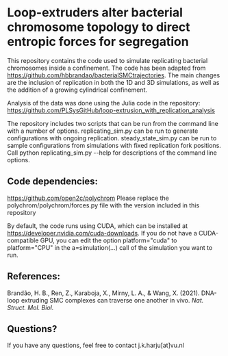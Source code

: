 # Loop-extruders alter bacterial chromosome topology to direct entropic forces for segregation

This repository contains the code used to simulate replicating bacterial chromosomes inside a confinement. The code has been adapted from https://github.com/hbbrandao/bacterialSMCtrajectories. The main changes are the inclusion of replication in both the 1D and 3D simulations, as well as the addition of a growing cylindrical confinement.

Analysis of the data was done using the Julia code in the repository: https://github.com/PLSysGitHub/loop-extrusion_with_replication_analysis

The repository includes two scripts that can be run from the command line with a number of options. replicating_sim.py can be run to generate configurations with ongoing replication. steady_state_sim.py can be run to sample configurations from simulations with fixed replication fork positions. Call python replicating_sim.py --help for descriptions of the command line options.

## Code dependencies: 
https://github.com/open2c/polychrom
Please replace the polychrom/polychrom/forces.py file with the version included in this repository

By default, the code runs using CUDA, which can be installed at https://developer.nvidia.com/cuda-downloads. If you do not have a CUDA-compatible GPU, you can edit the option platform="cuda" to platform="CPU" in the a=simulation(...) call of the simulation you want to run.

## References:
Brandão, H. B., Ren, Z., Karaboja, X., Mirny, L. A., & Wang, X. (2021). DNA-loop extruding SMC complexes can traverse one another in vivo. *Nat. Struct. Mol. Biol.* 

## Questions?
If you have any questions, feel free to contact j.k.harju[at]vu.nl
